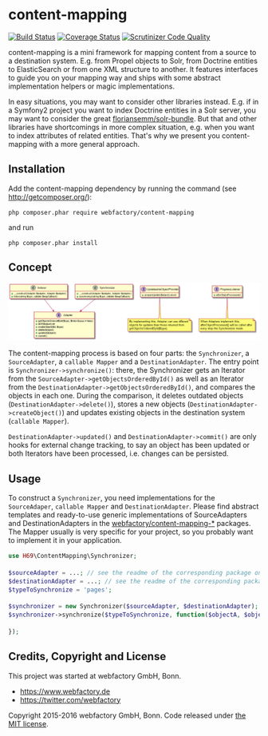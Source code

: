 content-mapping
===============

[![Build Status](https://travis-ci.org/webfactory/content-mapping.svg?branch=master)](https://travis-ci.org/webfactory/content-mapping)
[![Coverage Status](https://coveralls.io/repos/webfactory/content-mapping/badge.svg?branch=master&service=github)](https://coveralls.io/github/webfactory/content-mapping?branch=master)
[![Scrutinizer Code Quality](https://scrutinizer-ci.com/g/webfactory/content-mapping/badges/quality-score.png?b=master)](https://scrutinizer-ci.com/g/webfactory/content-mapping/?branch=master)

content-mapping is a mini framework for mapping content from a source to a destination system. E.g. from Propel objects
to Solr, from Doctrine entities to ElasticSearch or from one XML structure to another. It features interfaces to guide
you on your mapping way and ships with some abstract implementation helpers or magic implementations.

In easy situations, you may want to consider other libraries instead. E.g. if in a Symfony2 project you want to index
Doctrine entities in a Solr server, you may want to consider the great [floriansemm/solr-bundle](/floriansemm/SolrBundle).
But that and other libraries have shortcomings in more complex situation, e.g. when you want to index attributes of
related entities. That's why we present you content-mapping with a more general approach.


Installation
------------

Add the content-mapping dependency by running the command (see http://getcomposer.org/):

    php composer.phar require webfactory/content-mapping

and run

    php composer.phar install

Concept
-------

![Class diagram](doc/class-diagram.png)

The content-mapping process is based on four parts: the `Synchronizer`, a ``SourceAdapter``, a ``callable Mapper`` and a
``DestinationAdapter``. The entry point is ``Synchronizer->synchronize()``: there, the Synchronizer gets an Iterator
from the ``SourceAdapter->getObjectsOrderedById()`` as well as an Iterator from the
``DestinationAdapter->getObjectsOrderedById()``, and compares the objects in each one. During the comparison, it deletes
outdated objects (``DestinationAdapter->delete()``), stores a new objects (``DestinationAdapter->createObject()``) and
updates existing objects in the destination system (``callable Mapper``).
 
``DestinationAdapter->updated()`` and ``DestinationAdapter->commit()`` are only hooks for external change tracking, to
say an object has been updated or both Iterators have been processed, i.e. changes can be persisted.


Usage
-----

To construct a ``Synchronizer``, you need implementations for the ``SourceAdaper``, ``callable Mapper`` and
``DestinationAdapter``. Please find abstract templates and ready-to-use generic implementations of SourceAdapters and
DestinationAdapters in the [webfactory/content-mapping-*](https://github.com/search?q=webfactory%2Fcontent-mapping)
packages. The Mapper usually is very specific for your project, so you probably want to implement it in your
application.

```php
use H69\ContentMapping\Synchronizer;

$sourceAdapter = ...; // see the readme of the corresponding package on how to construct it
$destinationAdapter = ...; // see the readme of the corresponding package on how to construct it
$typeToSynchronize = 'pages';

$synchronizer = new Synchronizer($sourceAdapter, $destinationAdapter);
$synchronizer->synchronize($typeToSynchronize, function($objectA, $objectB){

});
```


Credits, Copyright and License
------------------------------

This project was started at webfactory GmbH, Bonn.

- <https://www.webfactory.de>
- <https://twitter.com/webfactory>

Copyright 2015-2016 webfactory GmbH, Bonn. Code released under [the MIT license](LICENSE).
